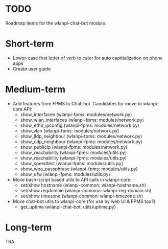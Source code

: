 # TODO

Roadmap items for the wlanpi-chat-bot module.

# Short-term

 - Lower-case first letter of verb to cater for auto captitalization on phone apps
 - Create user guide

# Medium-term
- Add features from FPMS to Chat-bot. Candidates for move to wlanpi-core API:
    - show_interfaces (wlanpi-fpms: modules/network.py)
    - show_wlan_interfaces (wlanpi-fpms: modules/network.py)
    - show_eth0_ipconfig (wlanpi-fpms: modules/network.py)
    - show_vlan (wlanpi-fpms: modules/network.py)
    - show_lldp_neighbour (wlanpi-fpms: modules/network.py)
    - show_cdp_neighbour (wlanpi-fpms: modules/network.py)
    - show_publicip  (wlanpi-fpms: modules/network.py)
    - show_reachability (wlanpi-fpms: modules/utils.py)
    - show_reachability (wlanpi-fpms: modules/utils.py)
    - show_speedtest (wlanpi-fpms: modules/utils.py)
    - show_wpa_passphrase (wlanpi-fpms: modules/utils.py)
    - show_ufw (wlanpi-fpms: modules/utils.py)
- Move bash-script based utils to API calls in wlanpi-core:
    - set/show hostname (wlanpi-common: wlanpi-hostname.sh)
    - set/show regdomain (wlanpi-common: wlanpi-reg-domain.sh)
    - set/show timezone (wlanpi-common: wlanpi-timezone.sh)
- Move chat-bot utils to wlanpi-core (for use by web UI & FPMS too?)
    - get_uptime (wlanpi-chat-bot: utils/uptime.py)
# Long-term

TBA